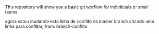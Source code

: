 This repository will show you a basic git worflow for individuals or small teams

agora estou mudando esta linha de conflito na master branch
criando uma linha para conflitar, from: branch-conflito
